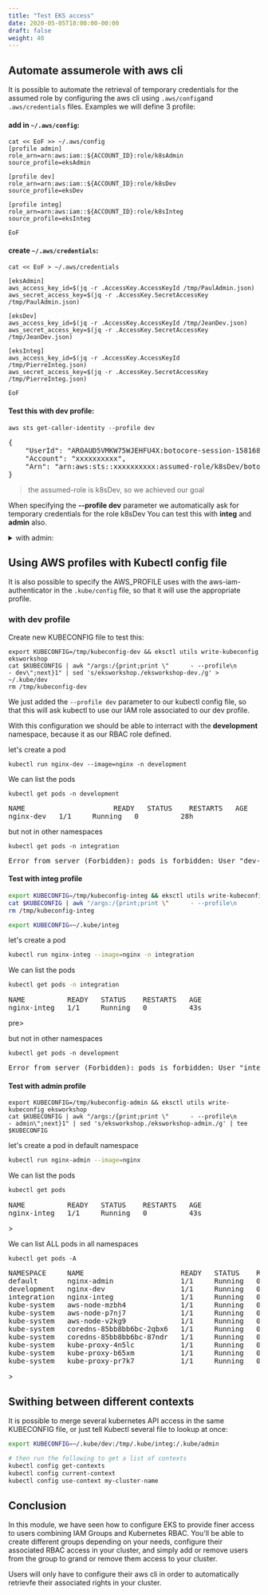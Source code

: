 ```yaml
---
title: "Test EKS access"
date: 2020-05-05T18:00:00-00:00
draft: false
weight: 40
---
```


## Automate assumerole with aws cli

It is possible to automate the retrieval of temporary credentials for the assumed role by configuring the aws cli using `.aws/config`and `.aws/credentials` files.
Examples we will define 3 profile:

#### add in `~/.aws/config`:
```
cat << EoF >> ~/.aws/config
[profile admin]
role_arn=arn:aws:iam::${ACCOUNT_ID}:role/k8sAdmin
source_profile=eksAdmin

[profile dev]
role_arn=arn:aws:iam::${ACCOUNT_ID}:role/k8sDev
source_profile=eksDev

[profile integ]
role_arn=arn:aws:iam::${ACCOUNT_ID}:role/k8sInteg
source_profile=eksInteg

EoF
```

#### create `~/.aws/credentials`:

```
cat << EoF > ~/.aws/credentials

[eksAdmin]
aws_access_key_id=$(jq -r .AccessKey.AccessKeyId /tmp/PaulAdmin.json)
aws_secret_access_key=$(jq -r .AccessKey.SecretAccessKey /tmp/PaulAdmin.json)

[eksDev]
aws_access_key_id=$(jq -r .AccessKey.AccessKeyId /tmp/JeanDev.json)
aws_secret_access_key=$(jq -r .AccessKey.SecretAccessKey /tmp/JeanDev.json)

[eksInteg]
aws_access_key_id=$(jq -r .AccessKey.AccessKeyId /tmp/PierreInteg.json)
aws_secret_access_key=$(jq -r .AccessKey.SecretAccessKey /tmp/PierreInteg.json)

EoF
```


#### Test this with dev profile:

```
aws sts get-caller-identity --profile dev
```

<pre>
{
    "UserId": "AROAUD5VMKW75WJEHFU4X:botocore-session-1581687024",
    "Account": "xxxxxxxxxx",
    "Arn": "arn:aws:sts::xxxxxxxxxx:assumed-role/k8sDev/botocore-session-1581687024"
}
</pre>

> the assumed-role is k8sDev, so we achieved our goal

When specifying the **--profile dev** parameter we automatically ask for temporary credentials for the role k8sDev
You can test this with **integ** and **admin** also.
 
<details>
  <summary>with admin:</summary>
  
```
aws sts get-caller-identity --profile admin
{
    "UserId": "AROAUD5VMKW77KXQAL7ZX:botocore-session-1582022121",
    "Account": "xxxxxxxxxx",
    "Arn": "arn:aws:sts::xxxxxxxxxx:assumed-role/k8sAdmin/botocore-session-1582022121"
}
```

> When specifying the **--profile admin** parameter we automatically ask for temporary credentials for the role k8sAdmin
</details>

## Using AWS profiles with Kubectl config file

It is also possible to specify the AWS_PROFILE uses with the aws-iam-authenticator in the `.kube/config` file, so that it will use the appropriate profile.


### with dev profile 

Create new KUBECONFIG file to test this:

```
export KUBECONFIG=/tmp/kubeconfig-dev && eksctl utils write-kubeconfig eksworkshop
cat $KUBECONFIG | awk "/args:/{print;print \"      - --profile\n      - dev\";next}1" | sed 's/eksworkshop./eksworkshop-dev./g' > ~/.kube/dev
rm /tmp/kubeconfig-dev
```


We just added the `--profile dev` parameter to our kubectl config file, so that this will ask kubectl to use our IAM role associated to our dev profile.

With this configuration we should be able to interract with the **development** namespace, because it as our RBAC role defined.

let's create a pod

```
kubectl run nginx-dev --image=nginx -n development
```

We can list the pods

```
kubectl get pods -n development
```

<pre>
NAME                     READY   STATUS    RESTARTS   AGE
nginx-dev   1/1     Running   0          28h
</pre>

but not in other namespaces

```
kubectl get pods -n integration 
```

<pre>
Error from server (Forbidden): pods is forbidden: User "dev-user" cannot list resource "pods" in API group "" in the namespace "integration"
</pre>

#### Test with integ profile

```bash
export KUBECONFIG=/tmp/kubeconfig-integ && eksctl utils write-kubeconfig eksworkshop
cat $KUBECONFIG | awk "/args:/{print;print \"      - --profile\n      - integ\";next}1" | sed 's/eksworkshop./eksworkshop-integ./g' > ~/.kube/integ
rm /tmp/kubeconfig-integ
```

```bash
export KUBECONFIG=~/.kube/integ
```

let's create a pod
```bash
kubectl run nginx-integ --image=nginx -n integration
```

We can list the pods

```bash
kubectl get pods -n integration
```

<pre>
NAME          READY   STATUS    RESTARTS   AGE
nginx-integ   1/1     Running   0          43s
</pre>pre>

but not in other namespaces

```
kubectl get pods -n development 
```

<pre>
Error from server (Forbidden): pods is forbidden: User "integ-user" cannot list resource "pods" in API group "" in the namespace "development"
</pre>


#### Test with admin profile

```
export KUBECONFIG=/tmp/kubeconfig-admin && eksctl utils write-kubeconfig eksworkshop
cat $KUBECONFIG | awk "/args:/{print;print \"      - --profile\n      - admin\";next}1" | sed 's/eksworkshop./eksworkshop-admin./g' | tee $KUBECONFIG
```

let's create a pod in default namespace
```bash
kubectl run nginx-admin --image=nginx 
```

We can list the pods

```bash
kubectl get pods 
```

<pre>
NAME          READY   STATUS    RESTARTS   AGE
nginx-integ   1/1     Running   0          43s
</pre>>

We can list ALL pods in all namespaces

```
kubectl get pods -A
```

<pre>
NAMESPACE     NAME                       READY   STATUS    RESTARTS   AGE
default       nginx-admin                1/1     Running   0          15s
development   nginx-dev                  1/1     Running   0          11m
integration   nginx-integ                1/1     Running   0          4m29s
kube-system   aws-node-mzbh4             1/1     Running   0          100m
kube-system   aws-node-p7nj7             1/1     Running   0          100m
kube-system   aws-node-v2kg9             1/1     Running   0          100m
kube-system   coredns-85bb8bb6bc-2qbx6   1/1     Running   0          105m
kube-system   coredns-85bb8bb6bc-87ndr   1/1     Running   0          105m
kube-system   kube-proxy-4n5lc           1/1     Running   0          100m
kube-system   kube-proxy-b65xm           1/1     Running   0          100m
kube-system   kube-proxy-pr7k7           1/1     Running   0          100m
</pre>>


## Swithing between different contexts

It is possible to merge several kubernetes API access in the same KUBECONFIG file, or just tell Kubectl several file to lookup at once:

```bash
export KUBECONFIG=~/.kube/dev:/tmp/.kube/integ:/.kube/admin

# then run the following to get a list of contexts
kubectl config get-contexts
kubectl config current-context
kubectl config use-context my-cluster-name
```



## Conclusion

In this module, we have seen how to configure EKS to provide finer access to users combining IAM Groups and Kubernetes RBAC.
You'll be able to create different groups depending on your needs, configure their associated RBAC access in your cluster, and simply add or remove users from 
the group to grand or remove them access to your cluster.

Users will only have to configure their aws cli in order to automatically retrievfe their associated rights in your cluster.